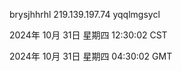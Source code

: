 brysjhhrhl 219.139.197.74 yqqlmgsycl

2024年 10月 31日 星期四 12:30:02 CST

2024年 10月 31日 星期四 04:30:02 GMT
